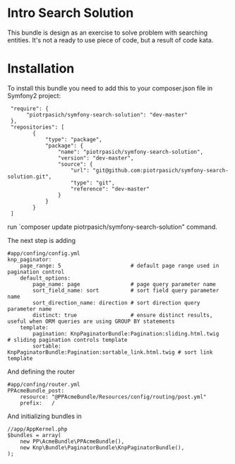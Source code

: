 # Intro Search Solution

This bundle is design as an exercise to solve problem with searching entities. It's not a ready to use piece of code,
but a result of code kata.

# Installation

To install this bundle you need to add this to your composer.json file in Symfony2 project:

     "require": {
          "piotrpasich/symfony-search-solution": "dev-master"
     },
     "repositories": [
            {
                "type": "package",
                "package": {
                    "name": "piotrpasich/symfony-search-solution",
                    "version": "dev-master",
                    "source": {
                        "url": "git@github.com:piotrpasich/symfony-search-solution.git",
                        "type": "git",
                        "reference": "dev-master"
                    }
                }
            }
     ]


run `composer update piotrpasich/symfony-search-solution" command.

The next step is adding

    #app/confing/config.yml
    knp_paginator:
        page_range: 5                      # default page range used in pagination control
        default_options:
            page_name: page                # page query parameter name
            sort_field_name: sort          # sort field query parameter name
            sort_direction_name: direction # sort direction query parameter name
            distinct: true                 # ensure distinct results, useful when ORM queries are using GROUP BY statements
        template:
            pagination: KnpPaginatorBundle:Pagination:sliding.html.twig     # sliding pagination controls template
            sortable: KnpPaginatorBundle:Pagination:sortable_link.html.twig # sort link template


And defining the router

    #app/confing/router.yml
    PPAcmeBundle_post:
        resource: "@PPAcmeBundle/Resources/config/routing/post.yml"
        prefix:   /

And initializing bundles in

    //app/AppKernel.php
    $bundles = array(
        new PP\AcmeBundle\PPAcmeBundle(),
        new Knp\Bundle\PaginatorBundle\KnpPaginatorBundle(),
    );

